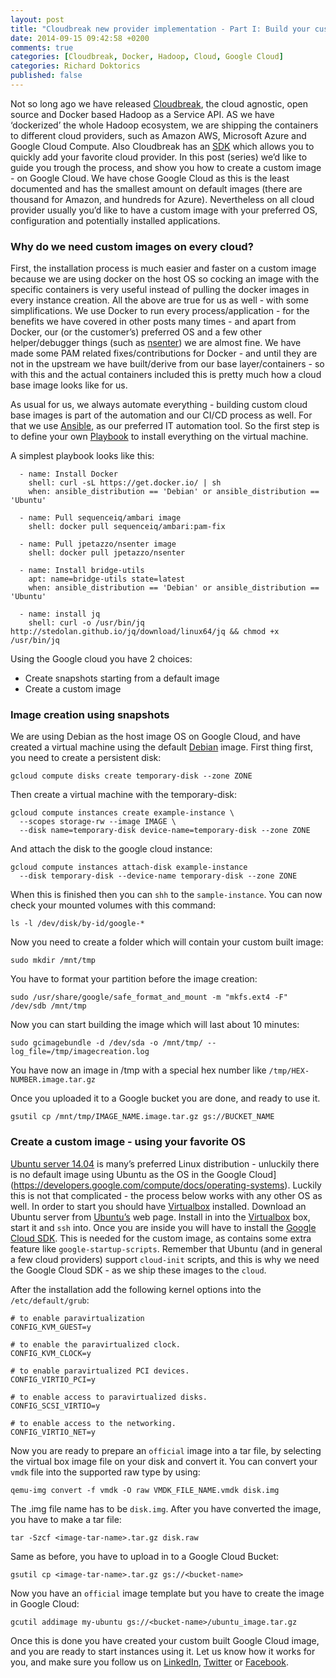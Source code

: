 ```yaml
---
layout: post
title: "Cloudbreak new provider implementation - Part I: Build your custom image"
date: 2014-09-15 09:42:58 +0200
comments: true
categories: [Cloudbreak, Docker, Hadoop, Cloud, Google Cloud]
categories: Richard Doktorics
published: false
---
```


Not so long ago we have released [Cloudbreak](http://blog.sequenceiq.com/blog/2014/07/18/announcing-cloudbreak/), the cloud agnostic, open source and Docker based Hadoop as a Service API. AS we have ‘dockerized’ the whole Hadoop ecosystem, we are shipping the containers to different cloud providers, such as Amazon AWS, Microsoft Azure and Google Cloud Compute. Also Cloudbreak has an [SDK](http://sequenceiq.com/cloudbreak/#add-new-cloud-providers) which allows you to quickly add your favorite cloud provider. In this post (series) we’d like to guide you trough the process, and show you how to create a custom image - on Google Cloud. We have chose Google Cloud as this is the least documented and has the smallest amount on default images (there are thousand for Amazon, and hundreds for Azure). Nevertheless on all cloud provider usually you’d like to have a custom image with your preferred OS, configuration and potentially installed applications.

<!-- more -->

### Why do we need custom images on every cloud?

First, the installation process is much easier and faster on a custom image because we are using docker on the host OS so cocking an image with the specific containers is very useful instead of pulling the docker images in every instance creation.
All the above are true for us as well - with some simplifications. We use Docker to run every process/application - for the benefits we have covered in other posts many times - and apart from Docker, our (or the customer’s) preferred OS and a few other helper/debugger things (such as [nsenter](https://registry.hub.docker.com/u/jpetazzo/nsenter/)) 
we are almost fine. We have made some PAM related fixes/contributions for Docker - and until they are not in the upstream we have built/derive from our base layer/containers - so with this and the actual containers included this is pretty much how a cloud base image looks like for us.

As usual for us, we always automate everything - building custom cloud base images is part of the automation and our CI/CD process as well. For that we use [Ansible](http://www.ansible.com/home), as our preferred IT automation tool. So the first step is to define your own [Playbook](http://docs.ansible.com/playbooks.html) to install everything on the virtual machine.

A simplest playbook looks like this:

```
  - name: Install Docker
    shell: curl -sL https://get.docker.io/ | sh
    when: ansible_distribution == 'Debian' or ansible_distribution == 'Ubuntu'

  - name: Pull sequenceiq/ambari image
    shell: docker pull sequenceiq/ambari:pam-fix

  - name: Pull jpetazzo/nsenter image
    shell: docker pull jpetazzo/nsenter

  - name: Install bridge-utils
    apt: name=bridge-utils state=latest
    when: ansible_distribution == 'Debian' or ansible_distribution == 'Ubuntu'

  - name: install jq
    shell: curl -o /usr/bin/jq http://stedolan.github.io/jq/download/linux64/jq && chmod +x /usr/bin/jq

```

Using the Google cloud you have 2 choices:

- Create snapshots starting from a default image
- Create a custom image 

### Image creation using snapshots

We are using Debian as the host image OS on Google Cloud, and have created a virtual machine using the default [Debian](https://developers.google.com/compute/docs/operating-systems#backported_debian_7_wheezy) image. First thing first, you need to create a persistent disk:

```
gcloud compute disks create temporary-disk --zone ZONE
```

Then create a virtual machine with the temporary-disk:

```
gcloud compute instances create example-instance \
  --scopes storage-rw --image IMAGE \
  --disk name=temporary-disk device-name=temporary-disk --zone ZONE
```

And attach the disk to the google cloud instance:

```
gcloud compute instances attach-disk example-instance
  --disk temporary-disk --device-name temporary-disk --zone ZONE
```

When this is finished then you can `shh` to the `sample-instance`. You can now check your mounted volumes with this command:

```
ls -l /dev/disk/by-id/google-*
```

Now you need to create a folder which will contain your custom built image:

```
sudo mkdir /mnt/tmp
```

You have to format your partition before the image creation:

```
sudo /usr/share/google/safe_format_and_mount -m "mkfs.ext4 -F" /dev/sdb /mnt/tmp
```

Now you can start building the image which will last about 10 minutes:

```
sudo gcimagebundle -d /dev/sda -o /mnt/tmp/ --log_file=/tmp/imagecreation.log
```

You have now an image in /tmp with a special hex number like `/tmp/HEX-NUMBER.image.tar.gz`

Once you uploaded it to a Google bucket you are done, and ready to use it.

```
gsutil cp /mnt/tmp/IMAGE_NAME.image.tar.gz gs://BUCKET_NAME
```

### Create a custom image - using your favorite OS

[Ubuntu server 14.04](http://www.ubuntu.com/download/server) is many’s preferred Linux distribution - unluckily there is no default image using Ubuntu as the OS in the Google Cloud](https://developers.google.com/compute/docs/operating-systems). Luckily this is not that complicated - the process below works with any other OS as well. In order to start you should have [Virtualbox](https://www.virtualbox.org/) installed. Download an Ubuntu server from [Ubuntu’s](http://www.ubuntu.com/server) web page.
Install in into the [Virtualbox](https://www.virtualbox.org/) box, start it and `ssh` into. Once you are inside you will have to install the [Google Cloud SDK](https://developers.google.com/cloud/sdk/). This is needed for the custom image, as contains some extra feature like `google-startup-scripts`. Remember that Ubuntu (and in general a few cloud providers) support `cloud-init` scripts, and this is why we need the Google Cloud SDK - as we ship these images to the `cloud`.

After the installation add the following kernel options into the `/etc/default/grub`:

```
# to enable paravirtualization
CONFIG_KVM_GUEST=y

# to enable the paravirtualized clock.
CONFIG_KVM_CLOCK=y

# to enable paravirtualized PCI devices.
CONFIG_VIRTIO_PCI=y

# to enable access to paravirtualized disks.
CONFIG_SCSI_VIRTIO=y

# to enable access to the networking.
CONFIG_VIRTIO_NET=y
```

Now you are ready to prepare an `official` image into a tar file, by selecting the virtual box image file on your disk and convert it.
You can convert your `vmdk` file into the supported raw type by using:

```
qemu-img convert -f vmdk -O raw VMDK_FILE_NAME.vmdk disk.img
```

The .img file name has to be `disk.img`. After you have converted the image, you have to make a tar file:

```
tar -Szcf <image-tar-name>.tar.gz disk.raw
```

Same as before, you have to upload in to a Google Cloud Bucket:

```
gsutil cp <image-tar-name>.tar.gz gs://<bucket-name>
```

Now you have an `official` image template but you have to create the image in Google Cloud:

```
gcutil addimage my-ubuntu gs://<bucket-name>/ubuntu_image.tar.gz
```

Once this is done you have created your custom built Google Cloud image, and you are ready to start instances using it. Let us know how it works for you, and make sure you follow us on [LinkedIn](https://www.linkedin.com/company/sequenceiq/), [Twitter](https://twitter.com/sequenceiq) or [Facebook](https://www.facebook.com/sequenceiq).

